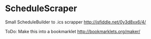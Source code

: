 # ScheduleScraper
Small ScheduleBuilder to .ics scrapper
http://jsfiddle.net/0y3d8xx6/4/

ToDo: Make this into a bookmarklet
http://bookmarklets.org/maker/
